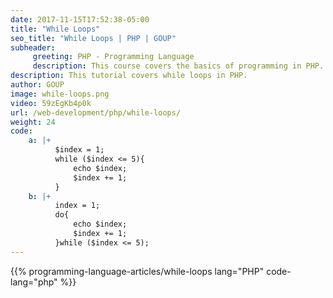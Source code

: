 ```yaml
---
date: 2017-11-15T17:52:38-05:00
title: "While Loops"
seo_title: "While Loops | PHP | GOUP"
subheader:
     greeting: PHP - Programming Language
     description: This course covers the basics of programming in PHP. Work your way through the videos/articles and I'll teach you everything you need to know to start your programming journey!
description: This tutorial covers while loops in PHP.
author: GOUP
image: while-loops.png
video: 59zEgKb4p0k
url: /web-development/php/while-loops/
weight: 24
code:
    a: |+
          $index = 1;
          while ($index <= 5){
              echo $index;
              $index += 1;
          }
    b: |+
          index = 1;
          do{
              echo $index;
              $index += 1;
          }while ($index <= 5);
---
```


{{% programming-language-articles/while-loops lang="PHP" code-lang="php" %}}

